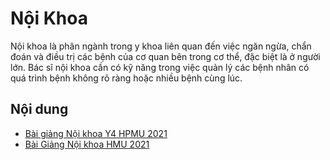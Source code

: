 # Nội Khoa

Nội khoa là phân ngành trong y khoa liên quan đến việc ngăn ngừa, chẩn đoán và điều trị các bệnh của cơ quan bên trong cơ thể, đặc biệt là ở người lớn. Bác sĩ nội khoa cần có kỹ năng trong việc quản lý các bệnh nhân có quá trình bệnh không rõ ràng hoặc nhiều bệnh cùng lúc.

## Nội dung

- [Bài giảng Nội khoa Y4 HPMU 2021](https://youtube.com/playlist?list=PLL1t1-UomvZ8BOG_6FuIHe8YbQIjxQz8O)
- [Bài Giảng Nội khoa HMU 2021](https://youtube.com/playlist?list=PLL1t1-UomvZ_hXTIN4NWxICb2Wwg1oifM)
